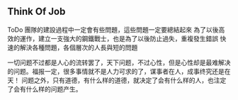 ## Think Of Job
ToDo
團隊的建設過程中一定會有些問題，這些問題一定要總結起來
為了以後高效的運作，建立一支強大的鋼鐵戰士，也是為了以後防止過失，重複發生錯誤
快速的解決各種問題，各個層次的人長與短的問題

一切问题不过都是人心的流转罢了，天下问题，不过心性，但是心性却是最难解决的问题。福报一定，很多事情就不是人力可求的了，谋事者在人，成事终究还是在天！
问题之外，只有道德，有什么样的道德，就决定了会有什么样的人，也注定了会有什么样的问题产生。

